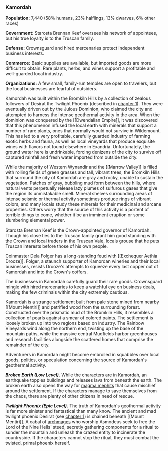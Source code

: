 ### Kamordah

**Population:** 7,440 (58% humans, 23% halflings, 13% dwarves, 6% other races)

**Government:** Starosta Brennan Keef oversees his network of appointees, but his true loyalty is to the Truscan family.

**Defense:** Crownsguard and hired mercenaries protect independent business interests.

**Commerce:** Basic supplies are available, but imported goods are more difficult to obtain. Rare plants, herbs, and wines support a profitable and well-guarded local industry.

**Organizations:** A few small, family-run temples are open to travelers, but the local businesses are fearful of outsiders.

Kamordah was built within the Bromkiln Hills by a collection of zealous followers of Desirat the Twilight Phoenix (described in [chapter 1](https://www.dndbeyond.com/sources/egtw/story-of-[[wildemount]]#DesirattheTwilightPhoenix "chapter 1")). They were eventually driven out by the Julous Dominion, who claimed the city and attempted to harness the intense geothermal activity in the area. When the dominion was conquered by the [[Dwendalian Empire]], it was discovered that this phenomenon infused the local earth with minerals that support a number of rare plants, ones that normally would not survive in Wildemount. This has led to a very profitable, carefully guarded industry of farming exotic herbs and fauna, as well as local vineyards that produce exquisite wines with flavors not found elsewhere in Exandria. Unfortunately, the ground water here is undrinkable, forcing denizens of the city to survive off captured rainfall and fresh water imported from outside the city.

While the majority of Western Wynandir and the [[Marrow Valley]] is filled with rolling fields of green grasses and tall, vibrant trees, the Bromkiln Hills that surround the city of Kamordah are gray and rocky, unable to sustain the vegetation. Patches of gray, bubbling mud form between the hills, where natural vents perpetually release lazy plumes of sulfurous gases that give the region its unmistakable smell. Mineral shelves surrounding areas of intense seismic or thermal activity sometimes produce rings of vibrant colors, and many locals study these minerals for their medicinal and arcane properties. Others worry that the source of this activity is a portent of terrible things to come, whether it be an imminent eruption or some slumbering elemental power.

Starosta Brennan Keef is the Crown-appointed governor of Kamordah. Though his close ties to the Truscan family grant him good standing with the Crown and local traders in the Truscan Vale, locals grouse that he puts Truscan interests before those of his own people.

Coinmaster Dela Folger has a long-standing feud with [[Exchequer Aethia Drooze]]. Folger, a staunch supporter of Kamordan wineries and their local businesses, resists Drooze's attempts to squeeze every last copper out of Kamordah and into the Crown's coffers.

The businesses in Kamordah carefully guard their rare goods. Crownsguard mingle with hired mercenaries to keep a watchful eye on business deals, making the few criminals within the city extremely cautious.

Kamordah is a strange settlement built from pale stone mined from nearby [[Mount Mentiri]] and petrified wood from the surrounding forest. Constructed over the prismatic mud of the Bromkiln Hills, it resembles a collection of pearls against a smear of colored paints. The settlement is loosely broken up into two regions based on industry. The Rainbow Vineyards wind along the northern end, twisting up the base of the mountain paths, while the massive central Mudfields harbor greenhouses and research facilities alongside the scattered homes that comprise the remainder of the city.

Adventurers in Kamordah might become embroiled in squabbles over local goods, politics, or speculation concerning the source of Kamordah's geothermal activity.

_**Broken Earth (Low Level).**_ While the characters are in Kamordah, an earthquake topples buildings and releases lava from beneath the earth. The broken earth also opens the way for [magma mephits](https://www.dndbeyond.com/monsters/magma-mephit) that cause mischief around the settlement. If the characters manage to save themselves from the chaos, there are plenty of other citizens in need of rescue.

_**Twilight Phoenix (Epic Level).**_ The truth of Kamordah's geothermal activity is far more sinister and fantastical than many know. The ancient and mad twilight phoenix Desirat (see [chapter 1](https://www.dndbeyond.com/sources/egtw/story-of-[[wildemount]]#DesirattheTwilightPhoenix "chapter 1")) is chained beneath [[Mount Mentiri]]. A cabal of [archmages](https://www.dndbeyond.com/monsters/archmage) who worship Asmodeus seek to free the Lord of the Nine Hells' steed, secretly gathering components for a ritual to sunder the mountain and unleash the crazed entity to incinerate the countryside. If the characters cannot stop the ritual, they must combat the twisted, primal phoenix herself.